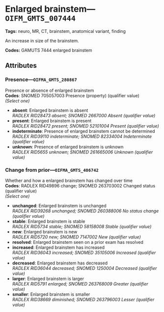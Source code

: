 # Enlarged brainstem—`OIFM_GMTS_007444`

**Tags:** neuro, MR, CT, brainstem, anatomical variant, finding

An increase in size of the brainstem.

**Codes:** GAMUTS 7444 enlarged brainstem

## Attributes

### Presence—`OIFMA_GMTS_280867`

Presence or absence of enlarged brainstem  
**Codes**: SNOMED 705057003 Presence (property) (qualifier value)  
*(Select one)*

- **absent**: Enlarged brainstem is absent  
_RADLEX RID28473 absent; SNOMED 2667000 Absent (qualifier value)_
- **present**: Enlarged brainstem is present  
_RADLEX RID28472 present; SNOMED 52101004 Present (qualifier value)_
- **indeterminate**: Presence of enlarged brainstem cannot be determined  
_RADLEX RID39110 indeterminate; SNOMED 82334004 Indeterminate (qualifier value)_
- **unknown**: Presence of enlarged brainstem is unknown  
_RADLEX RID5655 unknown; SNOMED 261665006 Unknown (qualifier value)_

### Change from prior—`OIFMA_GMTS_406742`

Whether and how a enlarged brainstem has changed over time  
**Codes**: RADLEX RID49896 change; SNOMED 263703002 Changed status (qualifier value)  
*(Select one)*

- **unchanged**: Enlarged brainstem is unchanged  
_RADLEX RID39268 unchanged; SNOMED 260388006 No status change (qualifier value)_
- **stable**: Enlarged brainstem is stable  
_RADLEX RID5734 stable; SNOMED 58158008 Stable (qualifier value)_
- **new**: Enlarged brainstem is new  
_RADLEX RID5720 new; SNOMED 7147002 New (qualifier value)_
- **resolved**: Enlarged brainstem seen on a prior exam has resolved  
- **increased**: Enlarged brainstem has increased  
_RADLEX RID36043 increased; SNOMED 35105006 Increased (qualifier value)_
- **decreased**: Enlarged brainstem has decreased  
_RADLEX RID36044 decreased; SNOMED 1250004 Decreased (qualifier value)_
- **larger**: Enlarged brainstem is larger  
_RADLEX RID5791 enlarged; SNOMED 263768009 Greater (qualifier value)_
- **smaller**: Enlarged brainstem is smaller  
_RADLEX RID38669 diminished; SNOMED 263796003 Lesser (qualifier value)_